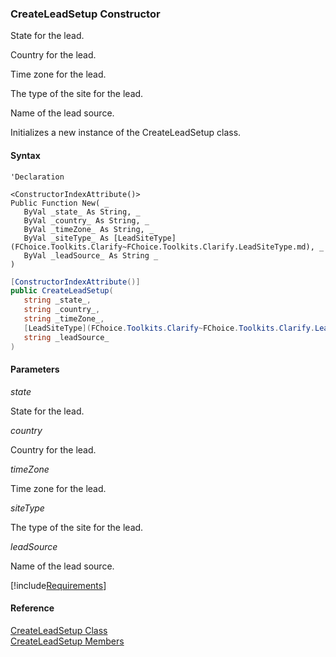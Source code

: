﻿### CreateLeadSetup Constructor

State for the lead.

Country for the lead.

Time zone for the lead.

The type of the site for the lead.

Name of the lead source.

Initializes a new instance of the CreateLeadSetup class.

#### Syntax

```vbnet
'Declaration

<ConstructorIndexAttribute()>
Public Function New( _
   ByVal _state_ As String, _
   ByVal _country_ As String, _
   ByVal _timeZone_ As String, _
   ByVal _siteType_ As [LeadSiteType](FChoice.Toolkits.Clarify~FChoice.Toolkits.Clarify.LeadSiteType.md), _
   ByVal _leadSource_ As String _
)
```

```csharp
[ConstructorIndexAttribute()]
public CreateLeadSetup( 
   string _state_,
   string _country_,
   string _timeZone_,
   [LeadSiteType](FChoice.Toolkits.Clarify~FChoice.Toolkits.Clarify.LeadSiteType.md) _siteType_,
   string _leadSource_
)
```

#### Parameters

_state_

State for the lead.

_country_

Country for the lead.

_timeZone_

Time zone for the lead.

_siteType_

The type of the site for the lead.

_leadSource_

Name of the lead source.

[!include[Requirements](../partials/requirements.md)]

#### Reference

[CreateLeadSetup Class](FChoice.Toolkits.Clarify~FChoice.Toolkits.Clarify.Sales.CreateLeadSetup.md)  
[CreateLeadSetup Members](FChoice.Toolkits.Clarify~FChoice.Toolkits.Clarify.Sales.CreateLeadSetup_members.md)